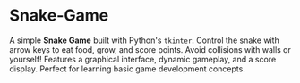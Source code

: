# Snake-Game
A simple **Snake Game** built with Python's `tkinter`. Control the snake with arrow keys to eat food, grow, and score points. Avoid collisions with walls or yourself! Features a graphical interface, dynamic gameplay, and a score display. Perfect for learning basic game development concepts. 
